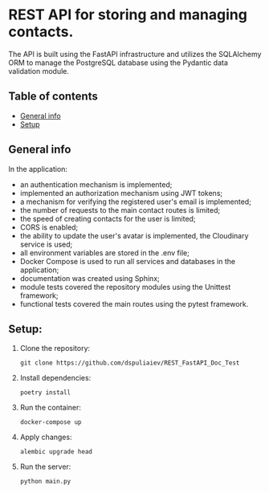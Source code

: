 # REST API for storing and managing contacts. 
The API is built using the FastAPI infrastructure and utilizes the SQLAlchemy ORM to manage the PostgreSQL database using the Pydantic data validation module.

## Table of contents
* [General info](#general-info)
* [Setup](#setup)

## General info
In the application:
*  an authentication mechanism is implemented;
*  implemented an authorization mechanism using JWT tokens;
*  a mechanism for verifying the registered user's email is implemented;
*  the number of requests to the main contact routes is limited; 
*  the speed of creating contacts for the user is limited;
*  CORS is enabled;
*  the ability to update the user's avatar is implemented, the Cloudinary service is used;
*  all environment variables are stored in the .env file; 
*  Docker Compose is used to run all services and databases in the application;
*  documentation was created using Sphinx;
*  module tests covered the repository modules using the Unittest framework; 
*  functional tests covered the main routes using the pytest framework.


## Setup:

1. Clone the repository:
    ```
    git clone https://github.com/dspuliaiev/REST_FastAPI_Doc_Test
    ```

2. Install dependencies:
    ```
    poetry install
    ```

3. Run the container:
    ```
    docker-compose up
    ```

4. Apply changes:
    ```
    alembic upgrade head
    ```

5. Run the server:
    ```
    python main.py
    ```


